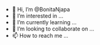 - 👋 Hi, I’m @BonitaNjapa
- 👀 I’m interested in ...
- 🌱 I’m currently learning ...
- 💞️ I’m looking to collaborate on ...
- 📫 How to reach me ...

<!---
BonitaNjapa/BonitaNjapa is a ✨ special ✨ repository because its `README.md` (this file) appears on your GitHub profile.
You can click the Preview link to take a look at your changes.
--->
